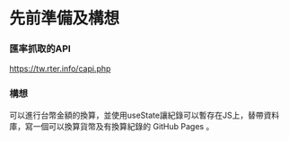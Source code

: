 # 先前準備及構想 
### 匯率抓取的API 
https://tw.rter.info/capi.php
### 構想 
可以進行台幣金額的換算，並使用useState讓紀錄可以暫存在JS上，替帶資料庫，寫一個可以換算貨幣及有換算紀錄的 GitHub Pages 。
